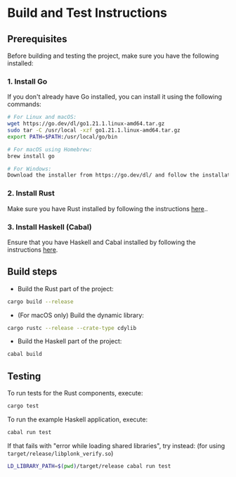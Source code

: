 # Build and Test Instructions

## Prerequisites

Before building and testing the project, make sure you have the following installed:

### 1. Install Go
If you don't already have Go installed, you can install it using the following commands:

```bash
# For Linux and macOS:
wget https://go.dev/dl/go1.21.1.linux-amd64.tar.gz
sudo tar -C /usr/local -xzf go1.21.1.linux-amd64.tar.gz
export PATH=$PATH:/usr/local/go/bin

# For macOS using Homebrew:
brew install go

# For Windows:
Download the installer from https://go.dev/dl/ and follow the installation instructions.
```

### 2. Install Rust
Make sure you have Rust installed by following the instructions [here](https://rustup.rs/)..

### 3. Install Haskell (Cabal)
Ensure that you have Haskell and Cabal installed by following the instructions [here](https://www.haskell.org/cabal/).

## Build steps
- Build the Rust part of the project:
```bash
cargo build --release
```

- (For macOS only) Build the dynamic library:
```bash
cargo rustc --release --crate-type cdylib
```

- Build the Haskell part of the project:
```bash
cabal build
```

## Testing
To run tests for the Rust components, execute:

```bash
cargo test
```

To run the example Haskell application, execute:
```bash
cabal run test
```

If that fails with "error while loading shared libraries", try instead: (for using `target/release/libplonk_verify.so`)
```bash
LD_LIBRARY_PATH=$(pwd)/target/release cabal run test
```

